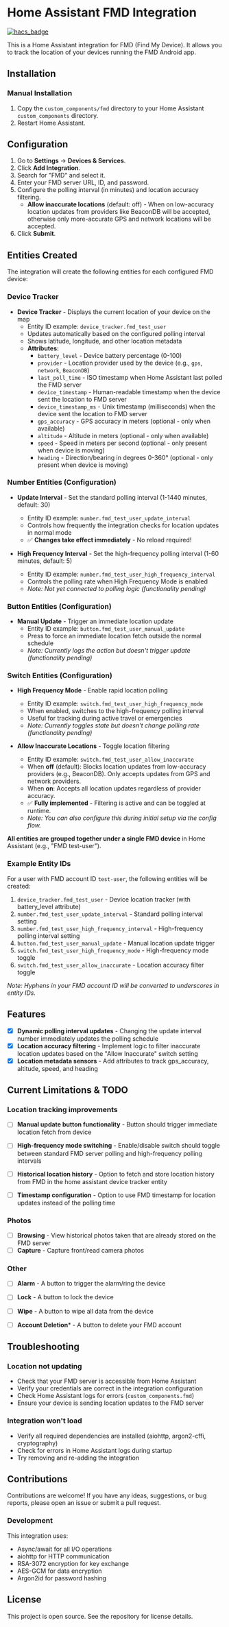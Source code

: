 # Home Assistant FMD Integration

[![hacs_badge](https://img.shields.io/badge/HACS-Default-orange.svg)](https://github.com/hacs/integration)

This is a Home Assistant integration for FMD (Find My Device). It allows you to track the location of your devices running the FMD Android app.

## Installation

### Manual Installation

1.  Copy the `custom_components/fmd` directory to your Home Assistant `custom_components` directory.
2.  Restart Home Assistant.

## Configuration

1.  Go to **Settings** -> **Devices & Services**.
2.  Click **Add Integration**.
3.  Search for "FMD" and select it.
4.  Enter your FMD server URL, ID, and password.
5.  Configure the polling interval (in minutes) and location accuracy filtering.
    - **Allow inaccurate locations** (default: off) - When on low-accuracy location updates from providers like BeaconDB will be accepted, otherwise only more-accurate GPS and network locations will be accepted.
6.  Click **Submit**.

## Entities Created

The integration will create the following entities for each configured FMD device:

### Device Tracker
- **Device Tracker** - Displays the current location of your device on the map
  - Entity ID example: `device_tracker.fmd_test_user`
  - Updates automatically based on the configured polling interval
  - Shows latitude, longitude, and other location metadata
  - **Attributes:**
    - `battery_level` - Device battery percentage (0-100)
    - `provider` - Location provider used by the device (e.g., `gps`, `network`, `BeaconDB`)
    - `last_poll_time` - ISO timestamp when Home Assistant last polled the FMD server
    - `device_timestamp` - Human-readable timestamp when the device sent the location to FMD server
    - `device_timestamp_ms` - Unix timestamp (milliseconds) when the device sent the location to FMD server
    - `gps_accuracy` - GPS accuracy in meters (optional - only when available)
    - `altitude` - Altitude in meters (optional - only when available)
    - `speed` - Speed in meters per second (optional - only present when device is moving)
    - `heading` - Direction/bearing in degrees 0-360° (optional - only present when device is moving)

### Number Entities (Configuration)
- **Update Interval** - Set the standard polling interval (1-1440 minutes, default: 30)
  - Entity ID example: `number.fmd_test_user_update_interval`
  - Controls how frequently the integration checks for location updates in normal mode
  - ✅ **Changes take effect immediately** - No reload required!

- **High Frequency Interval** - Set the high-frequency polling interval (1-60 minutes, default: 5)
  - Entity ID example: `number.fmd_test_user_high_frequency_interval`
  - Controls the polling rate when High Frequency Mode is enabled
  - _Note: Not yet connected to polling logic (functionality pending)_

### Button Entities (Configuration)
- **Manual Update** - Trigger an immediate location update
  - Entity ID example: `button.fmd_test_user_manual_update`
  - Press to force an immediate location fetch outside the normal schedule
  - _Note: Currently logs the action but doesn't trigger update (functionality pending)_

### Switch Entities (Configuration)
- **High Frequency Mode** - Enable rapid location polling
  - Entity ID example: `switch.fmd_test_user_high_frequency_mode`
  - When enabled, switches to the high-frequency polling interval
  - Useful for tracking during active travel or emergencies
  - _Note: Currently toggles state but doesn't change polling rate (functionality pending)_

- **Allow Inaccurate Locations** - Toggle location filtering
  - Entity ID example: `switch.fmd_test_user_allow_inaccurate`
  - When **off** (default): Blocks location updates from low-accuracy providers (e.g., BeaconDB). Only accepts updates from GPS and network providers.
  - When **on**: Accepts all location updates regardless of provider accuracy.
  - ✅ **Fully implemented** - Filtering is active and can be toggled at runtime.
  - _Note: You can also configure this during initial setup via the config flow._

**All entities are grouped together under a single FMD device** in Home Assistant (e.g., "FMD test-user").

### Example Entity IDs
For a user with FMD account ID `test-user`, the following entities will be created:

1. `device_tracker.fmd_test_user` - Device location tracker (with battery_level attribute)
2. `number.fmd_test_user_update_interval` - Standard polling interval setting
3. `number.fmd_test_user_high_frequency_interval` - High-frequency polling interval setting
4. `button.fmd_test_user_manual_update` - Manual location update trigger
5. `switch.fmd_test_user_high_frequency_mode` - High-frequency mode toggle
6. `switch.fmd_test_user_allow_inaccurate` - Location accuracy filter toggle

_Note: Hyphens in your FMD account ID will be converted to underscores in entity IDs._

## Features
- [x] **Dynamic polling interval updates** - Changing the update interval number immediately updates the polling schedule
- [x] **Location accuracy filtering** - Implement logic to filter inaccurate location updates based on the "Allow Inaccurate" switch setting
- [x] **Location metadata sensors** - Add attributes to track gps_accuracy, altitude, speed, and heading

## Current Limitations & TODO

### Location tracking improvements
- [ ] **Manual update button functionality** - Button should trigger immediate location fetch from device
- [ ] **High-frequency mode switching** - Enable/disable switch should toggle between standard FMD server polling and high-frequency polling intervals
- [ ] **Historical location history** - Option to fetch and store location history from FMD in the home assistant device tracker entity
- [ ] **Timestamp configuration** - Option to use FMD timestamp for location updates instead of the polling time


### Photos
- [ ] **Browsing** -  View historical photos taken that are already stored on the FMD server
- [ ] **Capture** - Capture front/read camera photos

### Other
- [ ] **Alarm** - A button to trigger the alarm/ring the device
- [ ] **Lock** - A button to lock the device
- [ ] **Wipe** - A button to wipe all data from the device
- [ ] **Account Deletion*** - A button to delete your FMD account


## Troubleshooting

### Location not updating
- Check that your FMD server is accessible from Home Assistant
- Verify your credentials are correct in the integration configuration
- Check Home Assistant logs for errors (`custom_components.fmd`)
- Ensure your device is sending location updates to the FMD server

### Integration won't load
- Verify all required dependencies are installed (aiohttp, argon2-cffi, cryptography)
- Check for errors in Home Assistant logs during startup
- Try removing and re-adding the integration

## Contributions

Contributions are welcome! If you have any ideas, suggestions, or bug reports, please open an issue or submit a pull request.

### Development
This integration uses:
- Async/await for all I/O operations
- aiohttp for HTTP communication
- RSA-3072 encryption for key exchange
- AES-GCM for data encryption
- Argon2id for password hashing

## License

This project is open source. See the repository for license details.
